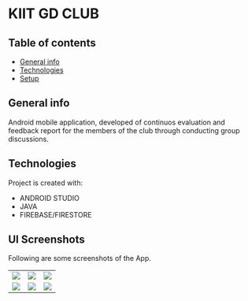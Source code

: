 # KIIT GD CLUB 
</hr>

## Table of contents
* [General info](#general-info)
* [Technologies](#technologies)
* [Setup](#setup)

## General info
Android mobile application, developed of continuos evaluation and feedback report for the members of the club through conducting group discussions.
	
## Technologies
Project is created with:
* ANDROID STUDIO
* JAVA
* FIREBASE/FIRESTORE

## UI Screenshots
Following are some screenshots of the App. 
</hr>


<table>
<tr>
	<td><img src="https://github.com/ron71/GD_App/blob/master/screenshots/Screenshot_2019-04-10-14-11-31-019_in.ac.kiit.justtalk.png"></td>
	<td><img src="https://github.com/ron71/GD_App/blob/master/screenshots/Screenshot_2019-04-10-03-53-26-852_in.ac.kiit.justtalk.png">
	<td><img src="https://github.com/ron71/GD_App/blob/master/screenshots/Screenshot_2019-04-10-03-48-34-590_in.ac.kiit.justtalk.png"></td>
	  
</tr>

<tr>
	<td><img src="https://github.com/ron71/GD_App/blob/master/screenshots/Screenshot_2019-04-10-03-50-38-317_in.ac.kiit.justtalk.png"></td>
	<td><img src="https://github.com/ron71/GD_App/blob/master/screenshots/Screenshot_2019-04-10-03-51-47-262_in.ac.kiit.justtalk.png"></td>
	<td><img src="https://github.com/ron71/GD_App/blob/master/screenshots/Screenshot_2019-04-10-03-53-44-921_in.ac.kiit.justtalk.png"></td>
</tr>
</table>
